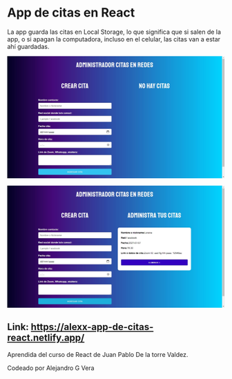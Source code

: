 # App de citas en React

La app guarda las citas en Local Storage,  lo que significa que si salen de la app, o si apagan la computadora, incluso en el celular, las citas van a estar ahí guardadas.

![imagen de app1](app1.jpg)

![imagen de app2](app2.jpg)

## Link: https://alexx-app-de-citas-react.netlify.app/

Aprendida del curso de React de Juan Pablo De la torre Valdez.

Codeado por Alejandro G Vera
